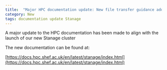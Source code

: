 ```yaml
---
title:  "Major HPC documentation update: New file transfer guidance added!"
category: New
tags: documentation update Stanage
---
```


A major update to the HPC documentation has been made to align with the launch of our new Stanage cluster

The new documentation can be found at:

[https://docs.hpc.shef.ac.uk/en/latest/stanage/index.html](https://docs.hpc.shef.ac.uk/en/latest/stanage/index.html)